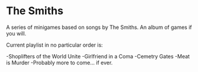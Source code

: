 The Smiths
==========

A series of minigames based on songs by The Smiths. An album of games if you will.

Current playlist in no particular order is:

-Shoplifters of the World Unite
-Girlfriend in a Coma
-Cemetry Gates
-Meat is Murder
-Probably more to come… if ever.
